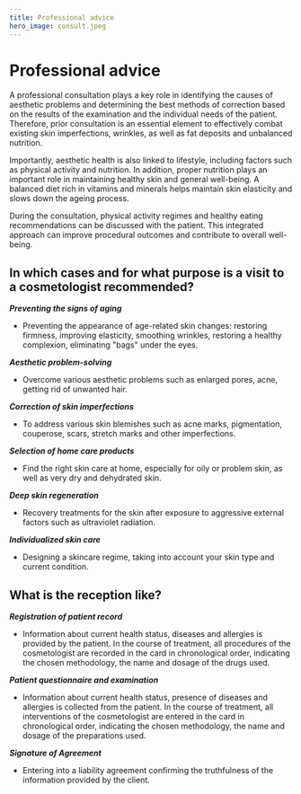 ```yaml
---
title: Professional advice
hero_image: consult.jpeg
---
```


# Professional advice

A professional consultation plays a key role in identifying the causes of aesthetic problems and determining the best methods of correction based on the results of the examination and the individual needs of the patient. Therefore, prior consultation is an essential element to effectively combat existing skin imperfections, wrinkles, as well as fat deposits and unbalanced nutrition.

Importantly, aesthetic health is also linked to lifestyle, including factors such as physical activity and nutrition. In addition, proper nutrition plays an important role in maintaining healthy skin and general well-being. A balanced diet rich in vitamins and minerals helps maintain skin elasticity and slows down the ageing process.

During the consultation, physical activity regimes and healthy eating recommendations can be discussed with the patient. This integrated approach can improve procedural outcomes and contribute to overall well-being.

## In which cases and for what purpose is a visit to a cosmetologist recommended?

_**Preventing the signs of aging**_

- Preventing the appearance of age-related skin changes: restoring firmness, improving elasticity, smoothing wrinkles, restoring a healthy complexion, eliminating "bags" under the eyes.

_**Aesthetic problem-solving**_

- Overcome various aesthetic problems such as enlarged pores, acne, getting rid of unwanted hair.

_**Correction of skin imperfections**_

- To address various skin blemishes such as acne marks, pigmentation, couperose, scars, stretch marks and other imperfections.

_**Selection of home care products**_

- Find the right skin care at home, especially for oily or problem skin, as well as very dry and dehydrated skin.

_**Deep skin regeneration**_

- Recovery treatments for the skin after exposure to aggressive external factors such as ultraviolet radiation.

_**Individualized skin care**_

- Designing a skincare regime, taking into account your skin type and current condition.

## What is the reception like?

_**Registration of patient record**_

- Information about current health status, diseases and allergies is provided by the patient. In the course of treatment, all procedures of the cosmetologist are recorded in the card in chronological order, indicating the chosen methodology, the name and dosage of the drugs used.

_**Patient questionnaire and examination**_

- Information about current health status, presence of diseases and allergies is collected from the patient. In the course of treatment, all interventions of the cosmetologist are entered in the card in chronological order, indicating the chosen methodology, the name and dosage of the preparations used.

_**Signature of Agreement**_

- Entering into a liability agreement confirming the truthfulness of the information provided by the client.
